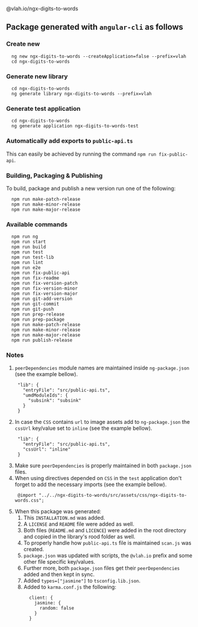 @vlah.io/ngx-digits-to-words

Package generated with `angular-cli` as follows
----------------------------------------------------------

### Create new

```
  ng new ngx-digits-to-words --createApplication=false --prefix=vlah
  cd ngx-digits-to-words
```

### Generate new library

```
  cd ngx-digits-to-words
  ng generate library ngx-digits-to-words --prefix=vlah
```

### Generate test application

```
  cd ngx-digits-to-words
  ng generate application ngx-digits-to-words-test
```

### Automatically add exports to `public-api.ts`

This can easily be achieved by running the command `npm run fix-public-api`.

### Building, Packaging & Publishing

To build, package and publish a new version run one of the following:

```  
  npm run make-patch-release
  npm run make-minor-release
  npm run make-major-release
```

### Available commands

```
  npm run ng
  npm run start
  npm run build
  npm run test
  npm run test-lib
  npm run lint
  npm run e2e
  npm run fix-public-api
  npm run fix-readme
  npm run fix-version-patch
  npm run fix-version-minor
  npm run fix-version-major
  npm run git-add-version
  npm run git-commit
  npm run git-push
  npm run prep-release
  npm run prep-package
  npm run make-patch-release
  npm run make-minor-release
  npm run make-major-release
  npm run publish-release
```

### Notes

1. `peerDependencies` module names are maintained inside `ng-package.json` (see the example bellow).
   ```
    "lib": {
      "entryFile": "src/public-api.ts",
      "umdModuleIds": {
        "subsink": "subsink"
      }
    }
   ```
2. In case the `CSS` contains `url` to image assets add to `ng-package.json` the `cssUrl` key/value set to `inline` (see the example bellow).
   ```
    "lib": {
      "entryFile": "src/public-api.ts",
      "cssUrl": "inline"
    }
   ```
3. Make sure `peerDependencies` is properly maintained in both `package.json` files.
4. When using directives depended on `CSS` in the `test` application don't forget to add the necessary imports (see the example bellow).
   ```
    @import "../../ngx-digits-to-words/src/assets/css/ngx-digits-to-words.css";
   ```
5. When this package was generated:
   1. This `INSTALLATION.md` was added.
   2. A `LICENSE` and `README` file were added as well.
   3. Both files (`README.md` and `LICENCE`) were added in the root directory and copied in the library's rood folder as well.
   4. To properly handle how `public-api.ts` file is maintained `scan.js` was created.
   5. `package.json` was updated with scripts, the `@vlah.io` prefix and some other file specific key/values.
   6. Further more, both `package.json` files get their `peerDependencies` added and then kept in sync.
   7. Added `types=["jasmine"]` to `tsconfig.lib.json`.
   8. Added to `karma.conf.js` the following:
      ```
        client: {
          jasmine: {
            random: false
          }
        }
      ```
